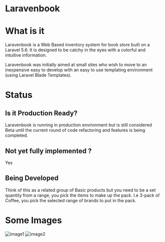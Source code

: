 # Laravenbook

# What is it

Laravenbook is a Web Based inventory system for book store built on a Laravel 5.6. It is designed to be catchy in the eyes with a colorful and intuitive information.

Laravenbook was initially aimed at small sites who wish to move to an inexpensive easy to develop with an easy to use templating environment (using Laravel Blade Templates).




# Status

## Is it Production Ready?

Laravenbook is running in production environment but is still considered Beta until the current round of code refactoring and features is being completed.


## Not yet fully implemented ?

Yes

## Being Developed

Think of this as a related group of Basic products but you need to be a set quantity from a range, you pick the items to make up the pack. I.e 3-pack of Coffee, you pick the selected range of brands to put in the pack.



# Some Images
![image1](https://i.imgur.com/bwSQJam.png)
![image2](https://i.imgur.com/FWm5isa.png)
